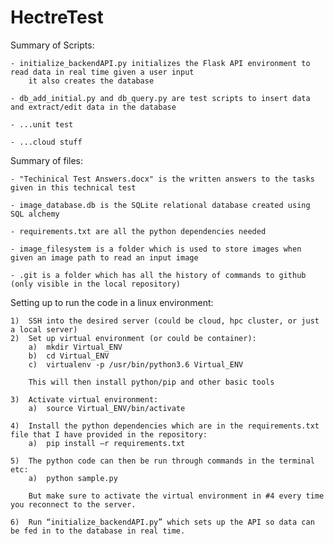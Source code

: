 # HectreTest

Summary of Scripts:

	- initialize_backendAPI.py initializes the Flask API environment to read data in real time given a user input
		it also creates the database
		
	- db_add_initial.py and db_query.py are test scripts to insert data and extract/edit data in the database

	- ...unit test
	
	- ...cloud stuff
	
Summary of files:
	
	- "Techinical Test Answers.docx" is the written answers to the tasks given in this technical test
	
	- image_database.db is the SQLite relational database created using SQL alchemy

	- requirements.txt are all the python dependencies needed
	
	- image_filesystem is a folder which is used to store images when given an image path to read an input image
	
	- .git is a folder which has all the history of commands to github (only visible in the local repository)

	
Setting up to run the code in a linux environment:

	1)	SSH into the desired server (could be cloud, hpc cluster, or just a local server)
	2)	Set up virtual environment (or could be container):
		a)	mkdir Virtual_ENV
		b)	cd Virtual_ENV
		c)	virtualenv -p /usr/bin/python3.6 Virtual_ENV

		This will then install python/pip and other basic tools

	3)	Activate virtual environment:
		a)	source Virtual_ENV/bin/activate

	4)	Install the python dependencies which are in the requirements.txt file that I have provided in the repository:
		a)	pip install –r requirements.txt

	5)	The python code can then be run through commands in the terminal etc:
		a)	python sample.py

		But make sure to activate the virtual environment in #4 every time you reconnect to the server.
	
	6)	Run “initialize_backendAPI.py” which sets up the API so data can be fed in to the database in real time.